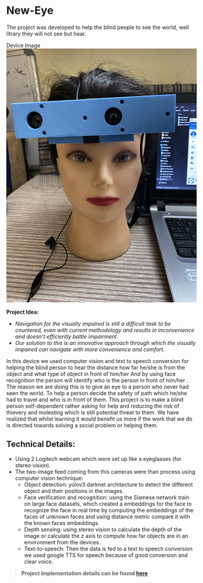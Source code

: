 # New-Eye


The project was developed to help the blind people to see the world, well litrary they will not see but hear.

Device Image
![](project_images/front_view.jpg)


**Project Idea:**

* *Navigation for the visually impaired is still a difficult task to be countered, even with current methodology and results in inconvenience and doesn’t efficiently battle impairment.*
* *Our solution to this is an innovative approach through which the visually impaired can navigate with more convenience and comfort.* 

In this device we used computer vision and text to speech conversion for helping the blind person to hear the distance how far he/she is from the object and what type of object in front of him/her And by using face recognition the person will identify who is the person in front of him/her .
The reason we are doing this is to give an eye to a person who never had seen the world. To help a person decide the safety of path which he/she had to travel and who is in front of them. This project is to make a blind person self-dependent rather asking for help and reducing the risk of thievery and molesting which is still potential threat to them.
We have realized that whilst learning it would benefit us more if the work that we do is directed towards solving a social problem or helping them.

## Technical Details: 
* Using 2 Logitech webcam which were set up like a eyeglasses (for stereo vision).
* The two-image feed coming from this cameras were than process using computer vision technique:
    - Object detection: yolov3 darknet architecture to detect the different object and their positions in the images.
    - Face verification and recognition: using the Siamese network train on large face datasets, which created a embeddings for the face to recognize the face in real time by computing the embeddings of the faces of unknown faces and using distance metric compare it with the known faces embeddings.
    - Depth sensing: using stereo vision to calculate the depth of the image or calculate the z axis to compute how far objects are in an environment from the devices.
    - Text-to-speech: Then the data is fed to a text to speech conversion we used google TTS for speech because of good conversion and clear voice.

>**Project Implementation details can be found [here](docs/code_details.docx)**


